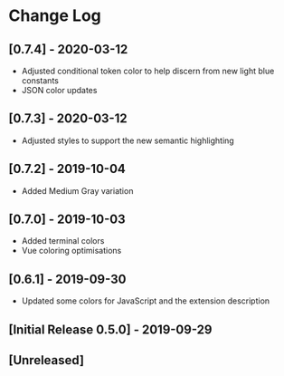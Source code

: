 # Change Log

## [0.7.4] - 2020-03-12
- Adjusted conditional token color to help discern from new light blue constants
- JSON color updates

## [0.7.3] - 2020-03-12
- Adjusted styles to support the new semantic highlighting

## [0.7.2] - 2019-10-04
- Added Medium Gray variation

## [0.7.0] - 2019-10-03
- Added terminal colors
- Vue coloring optimisations

## [0.6.1] - 2019-09-30
- Updated some colors for JavaScript and the extension description

## [Initial Release 0.5.0] - 2019-09-29

## [Unreleased]